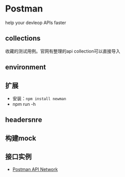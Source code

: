 # Postman

help your devleop APIs faster

## collections

收藏的测试用例。官网有整理的api collection可以直接导入

## environment

## 扩展

- 安装：`npm install newman`
- npm run -h

## headersnre 

## 构建mock

## 接口实例

- [Postman API Network](https://www.getpostman.com/api-network/)